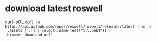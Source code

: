 # download latest roswell
curl -sOL `curl -s https://api.github.com/repos/roswell/roswell/releases/latest | jq -r '.assets | .[] | select(.name|test("\\\.deb$")) | .browser_download_url'`


